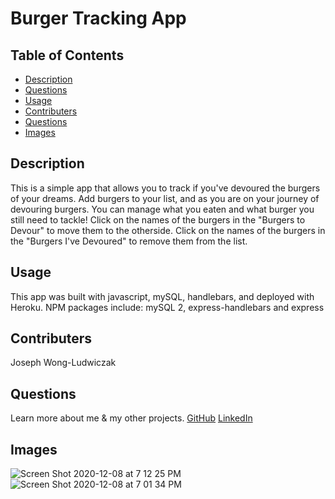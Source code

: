 # Burger Tracking App
## Table of Contents
* [Description](#description)
* [Questions](#questions)
* [Usage](#usage)
* [Contributers](#contributers)
* [Questions](#questions)
* [Images](#images)



## <a name="Description"></a>Description
This is a simple app that allows you to track if you've devoured the burgers of your dreams. Add burgers to your list, and as you are on your journey of devouring burgers. You can manage what you eaten and what burger you still need to tackle! Click on the names of the burgers in the "Burgers to Devour" to move them to the otherside. Click on the names of the burgers in the "Burgers I've Devoured" to remove them from the list.
## <a name="usage"></a>Usage
This app was built with javascript, mySQL, handlebars, and deployed with Heroku.
NPM packages include: mySQL 2, express-handlebars and express
## <a name="contributers"></a>Contributers
Joseph Wong-Ludwiczak
## <a name="questions"></a>Questions
Learn more about me & my other projects.
[GitHub](https://github.com/Josclud) 
[LinkedIn](https://www.linkedin.com/in/joseph-wong-ludwicak/)
## <a name="images"></a>Images
![Screen Shot 2020-12-08 at 7 12 25 PM](https://user-images.githubusercontent.com/68933887/101569485-6d2e8480-3989-11eb-89c2-24fa644ac409.png)
![Screen Shot 2020-12-08 at 7 01 34 PM](https://user-images.githubusercontent.com/68933887/101569487-6dc71b00-3989-11eb-9972-0d350ff7f93d.png)

